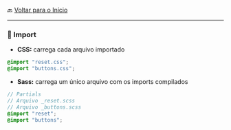 🔙 [Voltar para o Início](https://github.com/4L1C3-R4BB1T/estudos-sass "Voltar para o Início")

---

### 🔸 Import 

* **CSS:** carrega cada arquivo importado

```css
@import "reset.css";
@import "buttons.css";
```

* **Sass:** carrega um único arquivo com os imports compilados

```scss
// Partials
// Arquivo _reset.scss
// Arquivo _buttons.scss
@import "reset";
@import "buttons";
```
